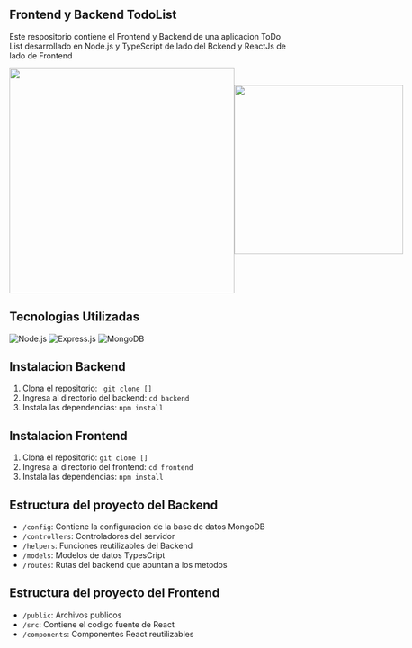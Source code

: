 ## Frontend y Backend TodoList
Este respositorio contiene el Frontend y Backend de una aplicacion ToDo List desarrollado en Node.js y TypeScript de lado del Bckend y ReactJs de lado de Frontend

<div style="display: flex; justify-content: space-around">
  <img src="https://upload.wikimedia.org/wikipedia/commons/d/d9/Node.js_logo.svg" width="400" height="400">
  <img src="https://upload.wikimedia.org/wikipedia/commons/a/a7/React-icon.svg" width="300" height="300" style="margin-top: 30px;">
</div>


## Tecnologias Utilizadas
 ![Node.js](https://img.shields.io/badge/Node.js-10.x%20%7C%2012.x%20%7C%2014.x%20%7C%2016.x-43853D.svg) 
 ![Express.js](https://img.shields.io/badge/Express.js-4.x-000000.svg) 
 ![MongoDB](https://img.shields.io/badge/MongoDB-4.x-47A248.svg)

## Instalacion Backend
1. Clona el repositorio: ` git clone []`
2. Ingresa al directorio del backend: `cd backend`
3. Instala las dependencias: `npm install`

## Instalacion Frontend
1. Clona el repositorio: `git clone []`
2. Ingresa al directorio del frontend: `cd frontend`
3. Instala las dependencias: `npm install`

## Estructura del proyecto del Backend

- `/config`: Contiene la configuracion de la base de datos MongoDB
- `/controllers`: Controladores del servidor
- `/helpers`: Funciones reutilizables del Backend
- `/models`: Modelos de datos TypesCript
- `/routes`: Rutas del backend que apuntan a los metodos

## Estructura del proyecto del Frontend

- `/public`: Archivos publicos
- `/src`: Contiene el codigo fuente de React
- `/components`: Componentes React reutilizables

